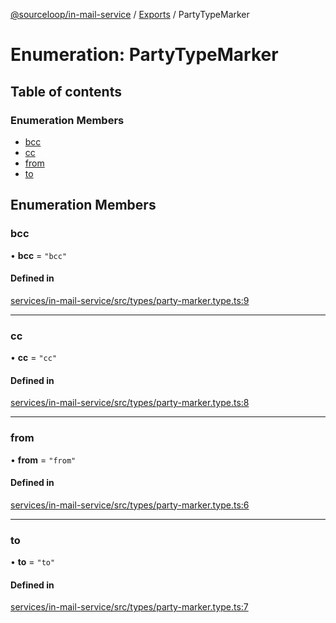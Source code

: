 [@sourceloop/in-mail-service](../README.md) / [Exports](../modules.md) / PartyTypeMarker

# Enumeration: PartyTypeMarker

## Table of contents

### Enumeration Members

- [bcc](PartyTypeMarker.md#bcc)
- [cc](PartyTypeMarker.md#cc)
- [from](PartyTypeMarker.md#from)
- [to](PartyTypeMarker.md#to)

## Enumeration Members

### bcc

• **bcc** = ``"bcc"``

#### Defined in

[services/in-mail-service/src/types/party-marker.type.ts:9](https://github.com/sourcefuse/loopback4-microservice-catalog/blob/93a7f917/services/in-mail-service/src/types/party-marker.type.ts#L9)

___

### cc

• **cc** = ``"cc"``

#### Defined in

[services/in-mail-service/src/types/party-marker.type.ts:8](https://github.com/sourcefuse/loopback4-microservice-catalog/blob/93a7f917/services/in-mail-service/src/types/party-marker.type.ts#L8)

___

### from

• **from** = ``"from"``

#### Defined in

[services/in-mail-service/src/types/party-marker.type.ts:6](https://github.com/sourcefuse/loopback4-microservice-catalog/blob/93a7f917/services/in-mail-service/src/types/party-marker.type.ts#L6)

___

### to

• **to** = ``"to"``

#### Defined in

[services/in-mail-service/src/types/party-marker.type.ts:7](https://github.com/sourcefuse/loopback4-microservice-catalog/blob/93a7f917/services/in-mail-service/src/types/party-marker.type.ts#L7)
